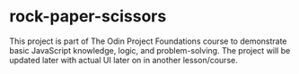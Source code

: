 # rock-paper-scissors

This project is part of The Odin Project Foundations course to demonstrate basic JavaScript knowledge, logic, and problem-solving. The project will be updated later with actual UI later on in another lesson/course. 